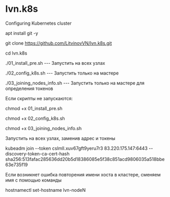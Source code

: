 # lvn.k8s
Configuring Kubernetes cluster

apt install git -y

git clone https://github.com/LitvinovVN/lvn.k8s.git

cd lvn.k8s


./01_install_pre.sh   --- Запустить на всех узлах

./02_config_k8s.sh   --- Запустить только на мастере

./03_joining_nodes_info.sh --- Запустить только на мастере для определения токенов

Если скрипты не запускаются:

chmod +x 01_install_pre.sh

chmod +x 02_config_k8s.sh

chmod +x 03_joining_nodes_info.sh



Запустить на всех узлах, заменив адрес и токены

kubeadm join --token cslmll.xuv67gft9yeru7r3 83.220.175.147:6443 --discovery-token-ca-cert-hash sha256:513fafac285636dd20b5d18386085e5f38c851acd9806035a518bbe63e735f19

Если возникнет ошибка повторения имени хоста в кластере, сменяем имя с помощью команды

hostnamectl set-hostname lvn-nodeN